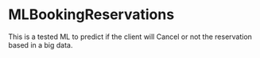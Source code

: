 # MLBookingReservations
This is a tested ML to predict if the client will Cancel or not the reservation based in a big data.
